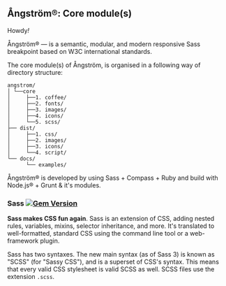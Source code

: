 ## Ångström®: Core module(s)
Howdy<i>!</i>

Ångström® — is a semantic, modular, and modern responsive Sass breakpoint based on W3C international standards.

The core module(s) of Ångström, is organised in a following way of directory structure:

```ssh
angstrom/
│ └──core
│     ├──1. coffee/
│     ├──2. fonts/
│     ├──3. images/
│     ├──4. icons/
│     └──5. scss/
├── dist/
│     ├──1. css/
│     ├──2. images/
│     ├──3. icons/
│     └──4. script/
└── docs/
      └── examples/
```
Ångström® is developed by using Sass + Compass + Ruby and build with Node.js® + Grunt & it's modules.

### Sass [![Gem Version](https://badge.fury.io/rb/sass.png)](https://rubygems.org/gems/sass)
**Sass makes CSS fun again**. Sass is an extension of CSS, adding nested rules, variables, mixins, selector inheritance, and more.
It's translated to well-formatted, standard CSS using the command line tool or a web-framework plugin.

Sass has two syntaxes. The new main syntax (as of Sass 3) is known as "SCSS" (for "Sassy CSS"), and is a superset of CSS's syntax.
This means that every valid CSS stylesheet is valid SCSS as well. SCSS files use the extension `.scss`.
